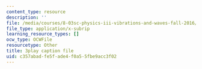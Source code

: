 ```yaml
---
content_type: resource
description: ''
file: /media/courses/8-03sc-physics-iii-vibrations-and-waves-fall-2016/c357abadfe5fade4f0a55fbe9acc3f02_T2n6fVybLcU.srt
file_type: application/x-subrip
learning_resource_types: []
ocw_type: OCWFile
resourcetype: Other
title: 3play caption file
uid: c357abad-fe5f-ade4-f0a5-5fbe9acc3f02
---
```

